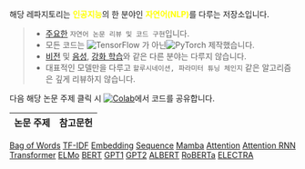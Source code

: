 해당 레파지토리는 <strong style="color: yellow;">인공지능</strong>의 한 분야인 <strong style="color: yellow;">자연어(NLP)</strong>를 다루는 저장소입니다.<br>
>- [주요한]() `자연어 논문 리뷰 및 코드 구현`입니다.<br>
>- 모든 코드는 ![TensorFlow](https://img.shields.io/badge/TensorFlow-FF6F00?style=for-the-badge&logo=tensorflow&logoColor=white)
가 아닌![PyTorch](https://img.shields.io/badge/PyTorch-EE4C2C?style=for-the-badge&logo=pytorch&logoColor=white) 제작했습니다.
>- [비전]() 및 [음성](), [강화 학습]()와 같은 다른 분야는 다루지 않습니다.<br>
>- 대표적인 모델만을 다루고 `할루시네이션, 파라미터 튜닝 체인지` 같은 알고리즘은 깊게 리뷰하지 않습니다.

다음 해당 논문 주제 클릭 시
 [![Colab](https://colab.research.google.com/assets/colab-badge.svg)](https://colab.research.google.com/여기에_노트북_URL을_입력하세요)에서 코드를 공유합니다.


|**논문 주제**|**참고문헌**|
|---|----|
[Bag of Words]()
[TF-IDF]()
[Embedding]()
[Sequence]()
[Mamba]()
[Attention]()
[Attention RNN]()
[Transformer]()
[ELMo]()
[BERT]()
[GPT1]()
[GPT2]()
[ALBERT]()
[RoBERTa]()
[ELECTRA]()
